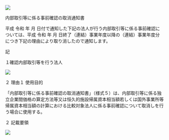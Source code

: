![](https://www.nta.go.jp/tmp/4311d0f0-77f2-4045-bf36-725d537b1edb/images/5d0e8ae0558e0a4f9d30667d58034bafc309a0b86561670582c4fdd87d2d3a8b.jpg)

内部取引等に係る事前確認の取消通知書

平成 令和 年 月 日付で通知した下記の法人が行う内部取引等に係る事前確認については、平成 令和 年 月 日終了（連結）事業年度以降の（連結）事業年度分につき下記の理由により取り消したので通知します。

記

１確認内部取引等を行う法人

![](https://www.nta.go.jp/tmp/4311d0f0-77f2-4045-bf36-725d537b1edb/images/28afced5eb14392c6ccc785accb9fd913c1e9808b8980a86dbf02dddbd4c5240.jpg)

２ 理由１ 使用目的

「内部取引等に係る事前確認の取消通知書」（様式５）は、内部取引等に係る独立企業間価格の算定方法等又は恒久的施設帰属資本相当額若しくは国外事業所等帰属資本相当額の計算における比較対象法人に係る事前確認について取消しを行う場合に使用する。

２ 記載要領

![](https://www.nta.go.jp/tmp/4311d0f0-77f2-4045-bf36-725d537b1edb/images/123e27cc1f4fefa9a27838b108c54416a6d3997d02d785df1fd5d1eafc2a0314.jpg)